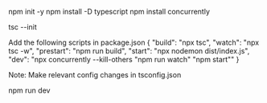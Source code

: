 npm init -y
npm install -D typescript
npm install concurrently

tsc --init

Add the following scripts in package.json
{
"build": "npx tsc",
"watch": "npx tsc -w",
"prestart": "npm run build",
"start": "npx nodemon dist/index.js",
"dev": "npx concurrently --kill-others \"npm run watch\" \"npm start\""
}

Note: Make relevant config changes in tsconfig.json

npm run dev
